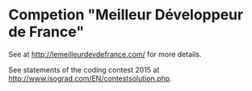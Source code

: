 # Competion "Meilleur Développeur de France"

See at http://lemeilleurdevdefrance.com/ for more details.

See statements of the coding contest 2015 at http://www.isograd.com/EN/contestsolution.php.
